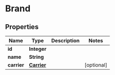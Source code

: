 # Brand

## Properties
Name | Type | Description | Notes
------------ | ------------- | ------------- | -------------
**id** | **Integer** |  | 
**name** | **String** |  | 
**carrier** | [**Carrier**](Carrier.md) |  |  [optional]
